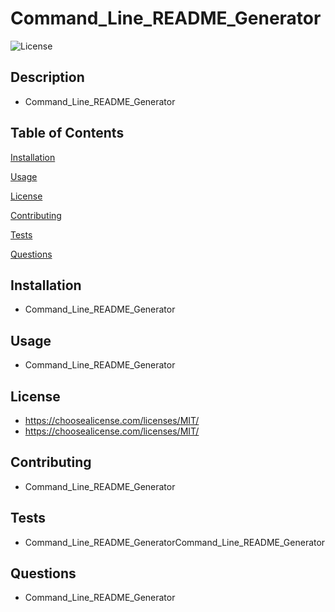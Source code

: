 # Command_Line_README_Generator    
  ![License](https://img.shields.io/badge/License-MIT-lightblue.svg)

  ## Description
  - Command_Line_README_Generator
  ## Table of Contents
  [Installation](#installation)

  [Usage](#usage)

  [License](#license)

  [Contributing](#contributing)

  [Tests](#tests)

  [Questions](#questions)

  ## Installation
  - Command_Line_README_Generator
  ## Usage
  - Command_Line_README_Generator
  ## License
  - https://choosealicense.com/licenses/MIT/
  - https://choosealicense.com/licenses/MIT/
  ## Contributing
  - Command_Line_README_Generator
  ## Tests
  - Command_Line_README_GeneratorCommand_Line_README_Generator
  ## Questions
  - Command_Line_README_Generator
